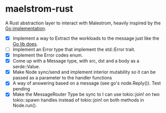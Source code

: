 # maelstrom-rust

A Rust abstraction layer to interact with Malestrom, heavily inspired
by the [Go implementation](https://pkg.go.dev/github.com/jepsen-io/maelstrom/demo/go).


- [x] Implement a way to Extract the workloads to the message just like the
[Go lib does](https://pkg.go.dev/github.com/jepsen-io/maelstrom/demo/go#Message).
- [ ] Implement an Error type that implement the std::Error trait.
- [x] Implement the Error codes enum.
- [x] Come up with a Message type, with src, dst and a body as a serde::Value.
- [x] Make Node sync/send and implement interior mutability so it can be passed
as a parameter to the handler functions
- [x] A way of answering based on a message (see go's node.Reply()). Test pending
- [x] Make the MessageRouter Type be sync to I can use tokio::join! on two
tokio::spawn handles instead of tokio::join! on both methods in Node.run().
